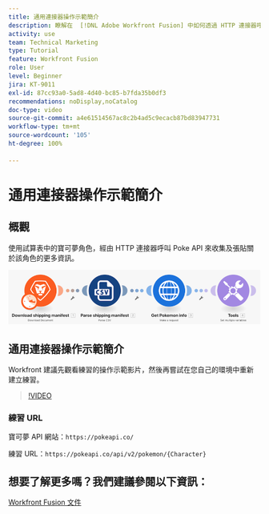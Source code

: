 ```yaml
---
title: 通用連接器操作示範簡介
description: 瞭解在  [!DNL Adobe Workfront Fusion] 中如何透過 HTTP 連接器呼叫 Poke API 來收集和張貼關於寶可夢角色的資訊。
activity: use
team: Technical Marketing
type: Tutorial
feature: Workfront Fusion
role: User
level: Beginner
jira: KT-9011
exl-id: 87cc93a0-5ad8-4d40-bc85-b7fda35b0df3
recommendations: noDisplay,noCatalog
doc-type: video
source-git-commit: a4e61514567ac8c2b4ad5c9ecacb87bd83947731
workflow-type: tm+mt
source-wordcount: '105'
ht-degree: 100%

---
```


# 通用連接器操作示範簡介

## 概觀

使用試算表中的寶可夢角色，經由 HTTP 連接器呼叫 Poke API 來收集及張貼關於該角色的更多資訊。

![影像顯示 Fusion 情境](assets/universal-connectors-and-routing-1.png)

## 通用連接器操作示範簡介

Workfront 建議先觀看練習的操作示範影片，然後再嘗試在您自己的環境中重新建立練習。

>[!VIDEO](https://video.tv.adobe.com/v/335270/?quality=12&learn=on)

### 練習 URL

寶可夢 API 網站：`https://pokeapi.co/`

練習 URL：`https://pokeapi.co/api/v2/pokemon/{Character}`


## 想要了解更多嗎？我們建議參閱以下資訊：

[Workfront Fusion 文件](https://experienceleague.adobe.com/docs/workfront/using/adobe-workfront-fusion/workfront-fusion-2.html?lang=zh-Hant)
